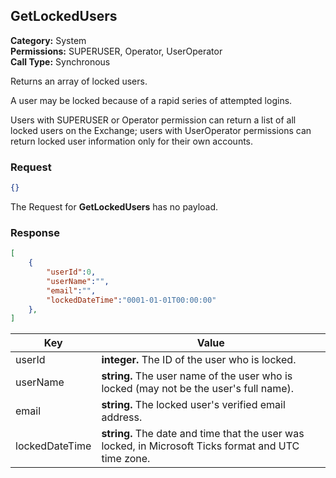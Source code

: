## GetLockedUsers

**Category:** System<br />**Permissions:** SUPERUSER, Operator, UserOperator<br />**Call Type:** Synchronous

Returns an array of locked users.

A user may be locked because of a rapid series of attempted logins.

Users with SUPERUSER or Operator permission can return a list of all locked users on the Exchange; users with UserOperator permissions can return locked user information only for their own accounts.

### Request

```json
{}
```

The Request for **GetLockedUsers** has no payload.

### Response

```json
[
    {
        "userId":0,
        "userName":"",
        "email":"",
        "lockedDateTime":"0001-01-01T00:00:00"
    },
]
```

| Key            | Value                                                        |
| -------------- | ------------------------------------------------------------ |
| userId         | **integer.** The ID of the user who is locked.               |
| userName       | **string.** The user name of the user who is locked (may not be the user's full name). |
| email          | **string.** The locked user's verified email address.        |
| lockedDateTime | **string.** The date and time that the user was locked, in Microsoft Ticks format and UTC time zone. |


